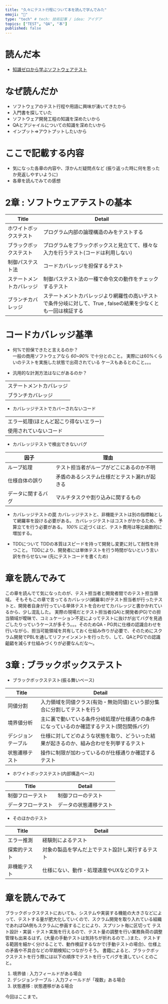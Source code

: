 ```yaml
---
title: "久々にテスト行程について本を読んで学んでみた"
emoji: "🐙"
type: "tech" # tech: 技術記事 / idea: アイデア
topics: ["TEST", "QA", "本"]
published: false
---
```


# 読んだ本
* [知識ゼロから学ぶソフトウェアテスト](https://www.amazon.co.jp/dp/B00HQ7S5CA/ref=dp-kindle-redirect?_encoding=UTF8&btkr=1)  

# なぜ読んだか
* ソフトウェアのテスト行程や用語に興味が湧いてきたから
* 入門書を探していた
* ソフトウェア開発工程の知識を深めたいから
* QAとアジャイルについての知識を深めたいから
* インプット=>アウトプットしたいから


# ここで記載する内容
* 気になった各章の内容や、浮かんだ疑問点など
(振り返った時に何を思ったか見返しやすいように)
* 各章を読んでみての感想

# 2章 : ソフトウェアテストの基本 
|  Title  |  Detail  |
| ---- | ---- |
|  ホワイトボックステスト  |  プログラム内部の論理構造のみをテストする  |
|  ブラックボックステスト | プログラムをブラックボックスと見立てて、様々な入力を行うテスト(コードは利用しない)   |
|  制御パステスト法 |  コードカバレッジを担保するテスト  |
|  ステートメントカバレッジ |  制御パステスト法の一種で命令文の動作をチェックするテスト  |
| ブランチカバレッジ  | ステートメントカバレッジより網羅性の高いテストで条件分岐に対して、True , falseの結果を少なくとも一回は検証する  |  

# コードカバレッジ基準
* 何%で担保できたと言えるのか？  
一般の商用ソフトウェアなら *60~90%* で十分とのこと。
実際には60%くらいのテストを実施した状態で出荷されている
ケースもあるとのこと。。。


* 汎用的な計測方法はなにがあるのか？  

|   | 
| ---- |
| ステートメントカバレッジ  |  
|ブランチカバレッジ |

* カバレッジテストでカバーされないコード  

|   | 
| ---- |
| エラー処理(ほとんど起こり得ないエラー)  |  
|使用されていないコード |

* カバレッジテストで検出できないバグ  

| 因子 | 理由 |
| ---- | ---- |   
| ループ処理  | テスト担当者がループがどこにあるのか不明 |  
| 仕様自体の誤り | 矛盾のあるシステム仕様だとテスト漏れが起きる |  
| データに関するバグ | マルチタスクや割り込みに関するもの | 

* カバレッジテストの罠
カバレッジテストと、非機能テストは別の指標軸として網羅率を設ける必要がある。
カバレッジテストはコストがかかるため、予算立てを行う必要がある。
*100%* に近づくほど、テスト費用は等比級数的に増加する。

* TDDについて
TDDの本質はスピードを持って開発し変更に対して耐性を持つこと。
TDDにより、開発者には単体テストを行う時間がないという言い訳を作らせないw (先にテストコードを書くため) 

# 章を読んでみて
この章を読んでて気になったのが、テスト担当者と開発者間でのテスト担当領域。
そもそもこの章で言ってるカバレッジ(網羅率)がテスト担当者が行ったテストと、開発者自身が行っている単体テストを合わせてカバレッジと書かかれているから、少し混乱した。
実際の現場だとテスト担当者(QA)と開発者(PG)での担当領域が曖昧で、コミュケーション不足によってテストに抜けが出てバグを見過ごしたりっていうケースが多そう。。。そのためQA・PG共に仕様の認識合わせを行いながら、担当可能領域を共有しておく仕組み作りが必要で、そのためにスクラム開発でPBLを通してリファインメントを行ったり、して、QAとPGでの認識齟齬を減らす仕組みづくりが必要なんだな〜。


# 3章 : ブラックボックステスト

* ブラックボックステスト(振る舞いベース)  

|  Title  |  Detail  |
| ---- | ---- |
|  同値分割  | 入力領域を同値クラス(有効・無効同値)という部分集合に分割してテストを行う |
|  境界値分析 | 主に裏で動いている条件分岐処理が仕様通りの条件になっているのか確認するテスト(閉包関係バグ) |
|  デシジョンテーブル | 仕様に対してどのような状態を取り、どういった結果が起きるのか、組み合わせを列挙するテスト |
|  状態遷移テスト | 操作に制限が加わっているのが仕様通りか確認するテスト |

* ホワイトボックステスト(内部構造ベース)

|  Title  |  Detail  |
| ---- | ---- |
| 制御フローテスト  |  制御フローのテスト  |
|  データフローテスト | データの状態遷移テスト   |

* そのほかのテスト

|  Title  |  Detail  |
| ---- | ---- |
| エラー推測  |  経験則によるテスト  |
| 探索的テスト | 対象の製品を学んだ上でテスト設計し実行するテスト |
| 非機能テスト | 仕様にない、動作・処理速度やUXなどのテスト   |

# 章を読んでみて
ブラックボックステストにおいても、システムや実装する機能の大きさなどによって、テストする量が肥大化していくので、スクラム開発を取り入れている組織であればQA側もスクラムに参画することにより、スプリント毎に区切って
テスト設計・実装・テスト実施を行えるので、テスト量の調整を行い業務負荷の調整管理も出来るはず。(大量の手動テストは気持ちが折れるので...)また、テストする範囲を細かく分けることで、動作検証するなかで(手動テストの場合)、仕様上の矛盾や不具合などの早期検知につながりそう。
書籍によると、ブラックボックステストを行う際には以下の順序でテストを行ってバグを潰していくとのこと。
1. 境界値 : 入力フィールドがある場合
2. デシジョンテーブル : 入力フィールドが「複数」ある場合
3. 状態遷移 : 状態遷移がある場合

今回はここまで。
